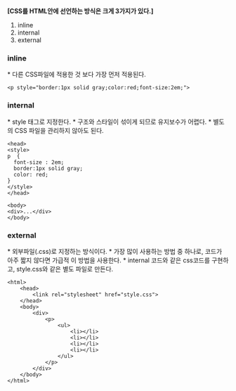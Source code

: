 <b>[CSS를 HTML안에 선언하는 방식은 크게 3가지가 있다.]</b>

1. inline
2. internal
3. external

<h3>inline</h3>
* 다른 CSS파일에 적용한 것 보다 가장 먼저 적용된다.

```
<p style="border:1px solid gray;color:red;font-size:2em;">
```

<h3>internal</h3>
* style 태그로 지정한다.
* 구조와 스타일이 섞이게 되므로 유지보수가 어렵다.
* 별도의 CSS 파일을 관리하지 않아도 된다.

```
<head>
<style>
p  {
  font-size : 2em;
  border:1px solid gray;
  color: red;
}
</style>
</head>

<body>
<div>...</div>
</body>
```

<h3>external</h3>
* 외부파일(.css)로 지정하는 방식이다.
* 가장 많이 사용하는 방법 중 하나로, 코드가 아주 짧지 않다면 가급적 이 방법을 사용한다.
* internal 코드와 같은 css코드를 구현하고, style.css와 같은 별도 파일로 만든다.

```
<html>
	<head>
		<link rel="stylesheet" href="style.css">
	</head>
	<body>
		<div>
			<p>
				<ul>
					<li></li>
					<li></li>
					<li></li>
					<li></li>
				</ul>
			</p>
		</div>
	</body>
</html>
```
